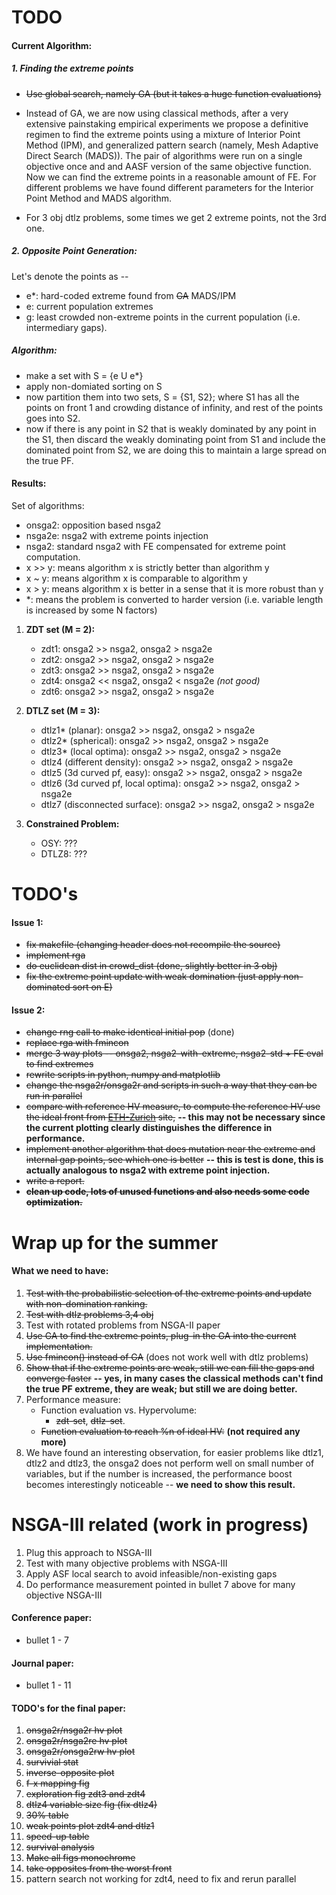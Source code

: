 TODO
=====

#### **Current Algorithm:**

##### **1. Finding the extreme points**

- ~~Use global search, namely GA (but it takes a huge function evaluations)~~

- Instead of GA, we are now using classical methods, after a very extensive painstaking empirical experiments we propose a definitive regimen to find the extreme points using a mixture of Interior Point Method (IPM), and generalized pattern search (namely, Mesh Adaptive Direct Search (MADS)). The pair of algorithms were run on a single objective once and and AASF version of the same objective function. Now we can find the extreme points in a reasonable amount of FE. For different problems we have found different parameters for the Interior Point Method and MADS algorithm.

- For 3 obj dtlz problems, some times we get 2 extreme points, not the 3rd one.

##### **2. Opposite Point Generation:**
Let's denote the points as --

- e*: hard-coded extreme found from ~~GA~~ MADS/IPM
- e: current population extremes
- g: least crowded non-extreme points in the current population (i.e. intermediary gaps).

##### *Algorithm:*
- make a set with S = {e U e*}
- apply non-domiated sorting on S
- now partition them into two sets, S = {S1, S2}; where S1 has all the points on front 1 and crowding distance of infinity, and rest of the points goes into S2.
- now if there is any point in S2 that is weakly dominated by any point in the S1, then discard the weakly dominating point from S1 and include the dominated point from S2, we are doing this to maintain a large spread on the true PF.

#### **Results:**

Set of algorithms: 

- onsga2: opposition based nsga2
- nsga2e: nsga2 with extreme points injection
- nsga2: standard nsga2 with FE compensated for extreme point computation. 
- x >> y: means algorithm x is strictly better than algorithm y
- x ~ y: means algorithm x is comparable to algorithm y
- x > y: means algorithm x is better in a sense that it is more robust than y
- *: means the problem is converted to harder version (i.e. variable length is increased by some N factors)

1. **ZDT set (M = 2):**
    - zdt1: onsga2 >> nsga2, onsga2 > nsga2e 
    - zdt2: onsga2 >> nsga2, onsga2 > nsga2e 
    - zdt3: onsga2 >> nsga2, onsga2 > nsga2e 
    - zdt4: onsga2 << nsga2, onsga2 < nsga2e *(not good)*
    - zdt6: onsga2 >> nsga2, onsga2 > nsga2e 

2. **DTLZ set (M = 3):**
   - dtlz1* (planar): onsga2 >> nsga2, onsga2 > nsga2e
   - dtlz2* (spherical): onsga2 >> nsga2, onsga2 > nsga2e
   - dtlz3* (local optima): onsga2 >> nsga2, onsga2 > nsga2e
   - dtlz4 (different density): onsga2 >> nsga2, onsga2 > nsga2e
   - dtlz5 (3d curved pf, easy): onsga2 >> nsga2, onsga2 > nsga2e
   - dtlz6 (3d curved pf, local optima): onsga2 >> nsga2, onsga2 > nsga2e
   - dtlz7 (disconnected surface): onsga2 >> nsga2, onsga2 > nsga2e
 
3. **Constrained Problem:**
   - OSY: ???
   - DTLZ8: ???

TODO's
=======

#### **Issue 1:**
* ~~fix makefile (changing header does not recompile the source)~~
* ~~implement rga~~
* ~~do euclidean dist in crowd_dist (done, slightly better in 3 obj)~~
* ~~fix the extreme point update with weak domination (just apply non-dominated sort on E)~~

#### **Issue 2:**
* ~~change rng call to make identical initial pop~~ (done)
* ~~replace rga with fmincon~~
* ~~merge 3 way plots -- onsga2, nsga2-with-extreme, nsga2-std + FE eval to find extremes~~
* ~~rewrite scripts in python, numpy and matplotlib~~
* ~~change the nsga2r/onsga2r and scripts in such a way that they can be run in parallel~~
* ~~compare with reference HV measure, to compute the reference HV use the ideal front from [ETH-Zurich](http://people.ee.ethz.ch/~sop/download/supplementary/testproblems/zdt1/index.php) site,~~ **-- this may not be necessary since the current plotting clearly distinguishes the difference in performance.**
* ~~implement another algorithm that does mutation near the extreme and internal gap points, see which one is better~~ **-- this is test is done, this is actually analogous to nsga2 with extreme point injection.**
* ~~write a report.~~
* ~~**clean up code, lots of unused functions and also needs some code optimization.**~~

Wrap up for the summer
====================

#### What we need to have:
1. ~~Test with the probabilistic selection of the extreme points and update with non-domination ranking.~~
2. ~~Test with dtlz problems 3,4 obj~~
4. Test with rotated problems from NSGA-II paper
5. ~~Use GA to find the extreme points, plug-in the GA into the current implementation.~~
6. ~~Use fmincon() instead of GA~~ (does not work well with dtlz problems)
7. ~~Show that if the extreme points are weak, still we can fill the gaps and converge faster~~ **-- yes, in many cases the classical methods can't find the true PF extreme, they are weak; but still we are doing better.**
8. Performance measure:
	* Function evaluation vs. Hypervolume:
		- ~~zdt-set~~, ~~dtlz-set~~.
	* ~~Function evaluation to reach %n of ideal HV:~~ **(not required any more)**
9. We have found an interesting observation, for easier problems like dtlz1, dtlz2 and dtlz3, the onsga2 does not perform well on small number of variables, but if the number is increased, the performance boost becomes interestingly noticeable -- **we need to show this result.**

NSGA-III related (work in progress)
=============================

1. Plug this approach to NSGA-III
2. Test with many objective problems with NSGA-III 
3. Apply ASF local search to avoid infeasible/non-existing gaps
4. Do performance measurement pointed in bullet 7 above for many objective NSGA-III

#### **Conference paper:**
- bullet 1 - 7

#### **Journal paper:**
- bullet 1 - 11

#### **TODO's for the final paper:**
1. ~~onsga2r/nsga2r hv plot~~
2. ~~onsga2r/nsga2re hv plot~~
3. ~~onsga2r/onsga2rw hv plot~~
4. ~~survivial stat~~
5. ~~inverse-opposite plot~~
6. ~~f-x mapping fig~~
7. ~~exploration fig zdt3 and zdt4~~
8. ~~dtlz4 variable size fig (fix dtlz4)~~
9. ~~30% table~~
10. ~~weak points plot zdt4 and dtlz1~~
11. ~~speed-up table~~
12. ~~survival analysis~~
13. ~~Make all figs monochrome~~
14. ~~take opposites from the worst front~~
15. pattern search not working for zdt4, need to fix and rerun parallel
